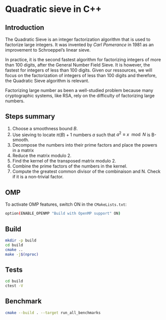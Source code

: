 # Quadratic sieve in C++

## Introduction
The Quadratic Sieve is an integer factorization algorithm that is used to factorize large integers. It was invented by *Carl Pomerance* in 1981 as an improvement to Schroeppel’s linear sieve. 

In practice, it is the second fastest algorithm for factorizing integers of more than 100 digits, after the General Number Field Sieve. It is however, the fastest for integers of less than 100 digits. Given our ressources, we will focus on the factorization of integers of less than 100 digits and therefore, the Quadratic Sieve algorithm is relevant.

Factorizing large number as been a well-studied problem because many cryptographic systems, like RSA, rely on the difficulty of factorizing large numbers. 




## Steps summary

1. Choose a smoothness bound $B$.
2. Use sieving to locate $π(B)+1$ numbers $a$ such that $a^2≡ x \mod N$ is B-smooth.
3. Decompose the numbers into their prime factors and place the powers in a matrix
4. Reduce the matrix modulo 2.
5. Find the kernel of the transposed matrix modulo 2.
6. Combine the prime factors of the numbers in the kernel.
7. Compute the greatest common divisor of the combinaison and N. Check if it is a non-trivial factor.


## OMP
To activate OMP features, switch ON in the `CMakeLists.txt`:
```bash
option(ENABLE_OPENMP "Build with OpenMP support" ON)
```

## Build

```bash
mkdir -p build
cd build
cmake ..
make -j$(nproc)
```

## Tests

```bash
cd build
ctest -V
```

## Benchmark
```bash
cmake --build . --target run_all_benchmarks
```